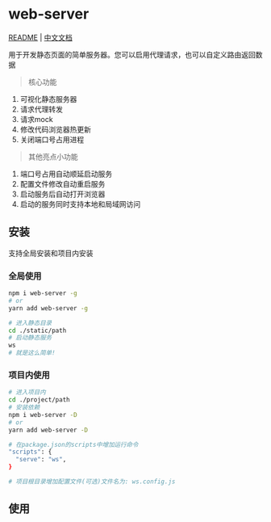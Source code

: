 # web-server
[README](README_en.md) | [中文文档](README.md)

用于开发静态页面的简单服务器。您可以启用代理请求，也可以自定义路由返回数据

> 核心功能
1. 可视化静态服务器
2. 请求代理转发
3. 请求mock
4. 修改代码浏览器热更新
5. 关闭端口号占用进程

> 其他亮点小功能
1. 端口号占用自动顺延启动服务
2. 配置文件修改自动重启服务
3. 启动服务后自动打开浏览器
4. 启动的服务同时支持本地和局域网访问

## 安装

支持全局安装和项目内安装

### 全局使用
```bash
npm i web-server -g
# or
yarn add web-server -g

# 进入静态目录
cd ./static/path
# 启动静态服务
ws
# 就是这么简单!
```

### 项目内使用

```bash
# 进入项目内
cd ./project/path
# 安装依赖
npm i web-server -D
# or
yarn add web-server -D

# 在package.json的scripts中增加运行命令
"scripts": {
  "serve": "ws",
}

# 项目根目录增加配置文件(可选)文件名为: ws.config.js

```

## 使用

